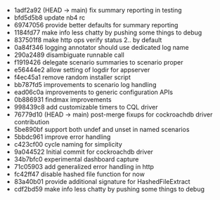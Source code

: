 - 1adf2a92 (HEAD -> main) fix summary reporting in testing
- bfd5d5b8 update nb4 rc
- 69747056 provide better defaults for summary reporting
- 1184fd77 make info less chatty by pushing some things to debug
- 837501f8 make http ops verify status 2.. by default
- 0a84f346 logging annotator should use dedicated log name
- 290a2489 disambiguate runnable call
- f1919426 delegate scenario summaries to scenario proper
- e56444e2 allow setting of logdir for appserver
- f4ec45a1 remove random installer script
- bb787fd5 improvements to scenario log handling
- ead06c0a improvements to generic configuration APIs
- 0b886931 findmax improvements
- 998439c8 add customizable timers to CQL driver
- 76779d10 (HEAD -> main) post-merge fixups for cockroachdb driver contribution
- 5be890bf support both undef and unset in named scenarios
- 5bbdc961 improve error handling
- c423cf00 cycle naming for simplicity
- 9a044522 Initial commit for cockroachdb driver
- 34b7bfc0 experimental dashboard capture
- 71c05903 add generalized error handling in http
- fc42ff47 disable hashed file function for now
- 83a40b01 provide additional signature for HashedFileExtract
- cdf2bd59 make info less chatty by pushing some things to debug
